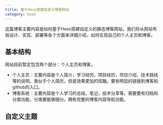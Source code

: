 ```yaml
---
title: 基于Hexo搭建自定义博客网站
category: hexo
---
```

这篇博客主要内容是如何基于Hexo搭建自定义的静态博客网站，我们将从网站布局设计、实现、部署等各个方面来详细介绍，如何实现自己的个人主页和博客。

## 基本结构
网站目前暂定包含两个部分：个人主页和博客。
* 个人主页：主要内容是个人简介，学习经历，项目经历，项目介绍，技术路线等的说明。类似于个人简历，但是效果更加的炫酷。要有明显的链接到博客和github的入口。
* 博客系统：主要内容是个人学习的总结，笔记，技术分享等，需要要有归档和分类功能，分类要能够细分。拥有完整的博客内容导航功能。

## 自定义主题


